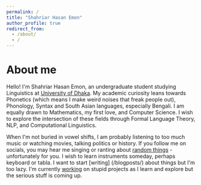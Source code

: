 ```yaml
---
permalink: /
title: "Shahriar Hasan Emon"
author_profile: true
redirect_from: 
  - /about/
  - /
---
```


About me
======

Hello! I'm Shahriar Hasan Emon, an undergraduate student studying Linguistics at [University of Dhaka](https://www.du.ac.bd/). My academic curiosity leans towards Phonetics (which means I make weird noises that freak people out), Phonology, Syntax and South Asian languages, especially Bengali. I am equally drawn to Mathematics, my first love, and Computer Science. I wish to explore the intersection of these fields through Formal Language Theory, NLP, and Computational Linguistics.  


When I'm not buried in vowel shifts, I am probably listening to too much music or watching movies, talking politics or history. If you follow me on socials, you may hear me singing or ranting about [random things](/interests/) - unfortunately for you. I wish to learn instruments someday, perhaps keyboard or tabla. I want to start [writing] (/blogposts/) about things but I'm too lazy. I'm currently [working](/portfolio/) on stupid projects as I learn and explore but the serious stuff is coming up.
